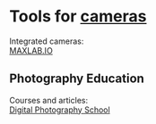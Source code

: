 
# Tools for [cameras](https://trendless.tech/camera/)

Integrated cameras:  
[MAXLAB.IO](https://maxlab.io/store/)

## Photography Education

Courses and articles:  
[Digital Photography School](https://digital-photography-school.com/)
